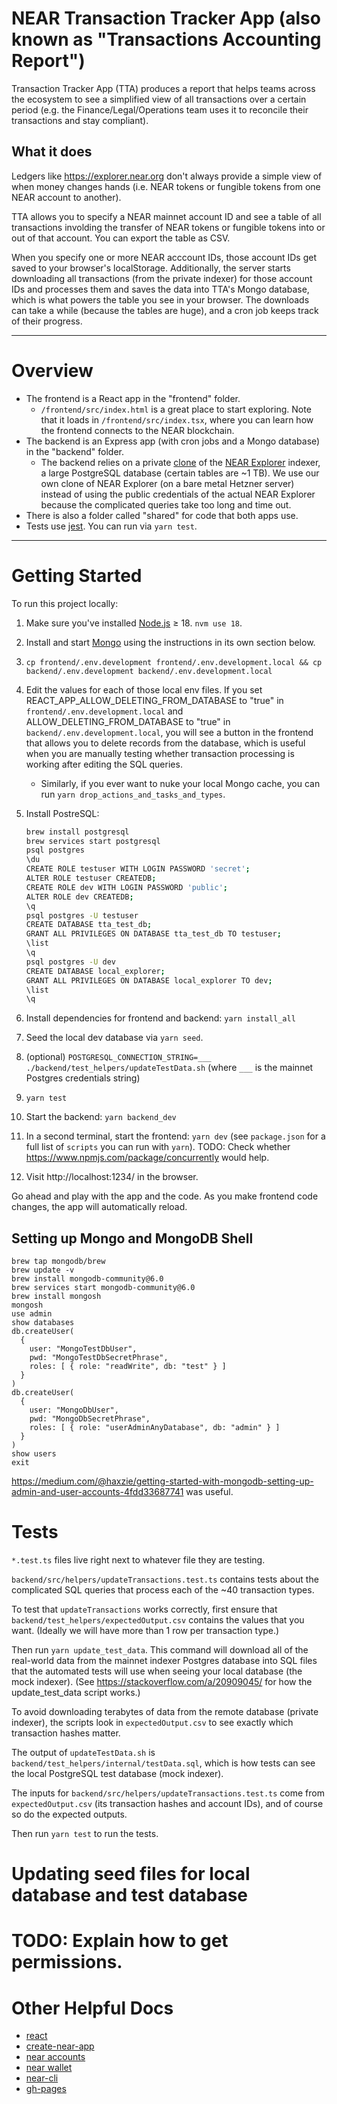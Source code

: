 # NEAR Transaction Tracker App (also known as "Transactions Accounting Report")

Transaction Tracker App (TTA) produces a report that helps teams across the ecosystem to see a simplified view of all transactions over a certain period (e.g. the Finance/Legal/Operations team uses it to reconcile their transactions and stay compliant).

## What it does

Ledgers like https://explorer.near.org don't always provide a simple view of when money changes hands (i.e. NEAR tokens or fungible tokens from one NEAR account to another).

TTA allows you to specify a NEAR mainnet account ID and see a table of all transactions involding the transfer of NEAR tokens or fungible tokens into or out of that account. You can export the table as CSV.

When you specify one or more NEAR acccount IDs, those account IDs get saved to your browser's localStorage. Additionally, the server starts downloading all transactions (from the private indexer) for those account IDs and processes them and saves the data into TTA's Mongo database, which is what powers the table you see in your browser. The downloads can take a while (because the tables are huge), and a cron job keeps track of their progress.

---

# Overview

- The frontend is a React app in the "frontend" folder.
  - `/frontend/src/index.html` is a great place to start exploring. Note that it loads in `/frontend/src/index.tsx`, where you can learn how the frontend connects to the NEAR blockchain.
- The backend is an Express app (with cron jobs and a Mongo database) in the "backend" folder.
  - The backend relies on a private [clone](https://github.com/near/near-indexer-for-explorer/) of the [NEAR Explorer](https://explorer.near.org) indexer, a large PostgreSQL database (certain tables are ~1 TB). We use our own clone of NEAR Explorer (on a bare metal Hetzner server) instead of using the public credentials of the actual NEAR Explorer because the complicated queries take too long and time out.
- There is also a folder called "shared" for code that both apps use.
- Tests use [jest](https://jestjs.io/docs/getting-started#using-typescript). You can run via `yarn test`.

---

# Getting Started

To run this project locally:

1. Make sure you've installed [Node.js](https://nodejs.org/en/download/package-manager/) ≥ 18. `nvm use 18`.
1. Install and start [Mongo](https://www.mongodb.com/docs/manual/tutorial/install-mongodb-on-os-x/) using the instructions in its own section below.
1. `cp frontend/.env.development frontend/.env.development.local && cp backend/.env.development backend/.env.development.local`
1. Edit the values for each of those local env files. If you set REACT_APP_ALLOW_DELETING_FROM_DATABASE to "true" in `frontend/.env.development.local` and ALLOW_DELETING_FROM_DATABASE to "true" in `backend/.env.development.local`, you will see a button in the frontend that allows you to delete records from the database, which is useful when you are manually testing whether transaction processing is working after editing the SQL queries.
   - Similarly, if you ever want to nuke your local Mongo cache, you can run `yarn drop_actions_and_tasks_and_types`.
1. Install PostreSQL:

   ```bash
   brew install postgresql
   brew services start postgresql
   psql postgres
   \du
   CREATE ROLE testuser WITH LOGIN PASSWORD 'secret';
   ALTER ROLE testuser CREATEDB;
   CREATE ROLE dev WITH LOGIN PASSWORD 'public';
   ALTER ROLE dev CREATEDB;
   \q
   psql postgres -U testuser
   CREATE DATABASE tta_test_db;
   GRANT ALL PRIVILEGES ON DATABASE tta_test_db TO testuser;
   \list
   \q
   psql postgres -U dev
   CREATE DATABASE local_explorer;
   GRANT ALL PRIVILEGES ON DATABASE local_explorer TO dev;
   \list
   \q
   ```

1. Install dependencies for frontend and backend: `yarn install_all`
1. Seed the local dev database via `yarn seed`.
1. (optional) `POSTGRESQL_CONNECTION_STRING=___ ./backend/test_helpers/updateTestData.sh` (where `___` is the mainnet Postgres credentials string)
1. `yarn test`
1. Start the backend: `yarn backend_dev`
1. In a second terminal, start the frontend: `yarn dev` (see `package.json` for a full list of `scripts` you can run with `yarn`). TODO: Check whether https://www.npmjs.com/package/concurrently would help.
1. Visit http://localhost:1234/ in the browser.

Go ahead and play with the app and the code. As you make frontend code changes, the app will automatically reload.

## Setting up Mongo and MongoDB Shell

```
brew tap mongodb/brew
brew update -v
brew install mongodb-community@6.0
brew services start mongodb-community@6.0
brew install mongosh
mongosh
use admin
show databases
db.createUser(
  {
    user: "MongoTestDbUser",
    pwd: "MongoTestDbSecretPhrase",
    roles: [ { role: "readWrite", db: "test" } ]
  }
)
db.createUser(
  {
    user: "MongoDbUser",
    pwd: "MongoDbSecretPhrase",
    roles: [ { role: "userAdminAnyDatabase", db: "admin" } ]
  }
)
show users
exit
```

https://medium.com/@haxzie/getting-started-with-mongodb-setting-up-admin-and-user-accounts-4fdd33687741 was useful.

# Tests

`*.test.ts` files live right next to whatever file they are testing.

`backend/src/helpers/updateTransactions.test.ts` contains tests about the complicated SQL queries that process each of the ~40 transaction types.

To test that `updateTransactions` works correctly, first ensure that `backend/test_helpers/expectedOutput.csv` contains the values that you want. (Ideally we will have more than 1 row per transaction type.)

Then run `yarn update_test_data`. This command will download all of the real-world data from the mainnet indexer Postgres database into SQL files that the automated tests will use when seeing your local database (the mock indexer). (See https://stackoverflow.com/a/20909045/ for how the update_test_data script works.)

To avoid downloading terabytes of data from the remote database (private indexer), the scripts look in `expectedOutput.csv` to see exactly which transaction hashes matter.

The output of `updateTestData.sh` is `backend/test_helpers/internal/testData.sql`, which is how tests can see the local PostgreSQL test database (mock indexer).

The inputs for `backend/src/helpers/updateTransactions.test.ts` come from `expectedOutput.csv` (its transaction hashes and account IDs), and of course so do the expected outputs.

Then run `yarn test` to run the tests.

# Updating seed files for local database and test database

# TODO: Explain how to get permissions.

# Other Helpful Docs

- [react](https://reactjs.org/)
- [create-near-app](https://github.com/near/create-near-app)
- [near accounts](https://docs.near.org/docs/concepts/account)
- [near wallet](https://wallet.testnet.near.org/)
- [near-cli](https://github.com/near/near-cli)
- [gh-pages](https://github.com/tschaub/gh-pages)
